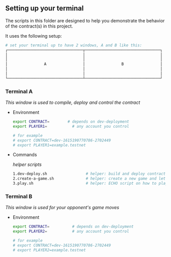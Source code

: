 ## Setting up your terminal

The scripts in this folder are designed to help you demonstrate the behavior of the contract(s) in this project.

It uses the following setup:

```sh
# set your terminal up to have 2 windows, A and B like this:
┌─────────────────────────────────┬─────────────────────────────────┐
│                                 │                                 │
│                                 │                                 │
│                A                │                B                │
│                                 │                                 │
│                                 │                                 │
└─────────────────────────────────┴─────────────────────────────────┘
```

### Terminal **A**

*This window is used to compile, deploy and control the contract*
- Environment
  ```sh
  export CONTRACT=        # depends on dev-deployment
  export PLAYER1=           # any account you control

  # for example
  # export CONTRACT=dev-1615190770786-2702449
  # export PLAYER1=example.testnet

  ```

- Commands

  _helper scripts_
  ```sh
  1.dev-deploy.sh                 # helper: build and deploy contracts
  2.create-a-game.sh              # helper: create a new game and let PLAYER2 to join
  3.play.sh                       # helper: ECHO script on how to play
  ```

### Terminal **B**

*This window is used for your opponent's game moves*
- Environment
  ```sh
  export CONTRACT=          # depends on dev-deployment
  export PLAYER2=           # any account you control

  # for example
  # export CONTRACT=dev-1615190770786-2702449
  # export PLAYER2=example.testnet
  ```

